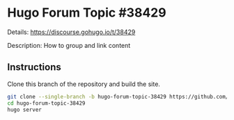 # Hugo Forum Topic #38429

Details: <https://discourse.gohugo.io/t/38429>

Description: How to group and link content

## Instructions

Clone this branch of the repository and build the site.

```bash
git clone --single-branch -b hugo-forum-topic-38429 https://github.com/jmooring/hugo-testing hugo-forum-topic-38429
cd hugo-forum-topic-38429
hugo server
```

